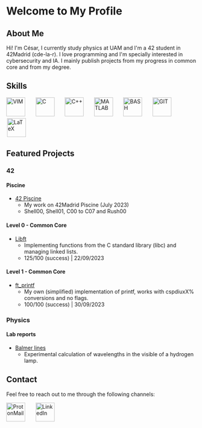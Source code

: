 # Welcome to My Profile

## About Me
Hi! I'm César, I currently study physics at UAM and I'm a 42 student in 42Madrid (cde-la-r). I love programming and I'm specially interested in cybersecurity and IA. I mainly publish projects from my progress in common core and from my degree.

## Skills

[<img src="https://upload.wikimedia.org/wikipedia/commons/9/9f/Vimlogo.svg" alt="VIM" width="50"/>](https://www.vim.org/) &nbsp; &nbsp; &nbsp;
[<img src="https://upload.wikimedia.org/wikipedia/commons/1/19/C_Logo.png" alt="C" width="50"/>](https://en.cppreference.com/w/c/language) &nbsp; &nbsp; &nbsp;
[<img src="https://upload.wikimedia.org/wikipedia/commons/1/18/ISO_C%2B%2B_Logo.svg" alt="C++" width="50"/>](https://en.cppreference.com/w/cpp) &nbsp; &nbsp; &nbsp;
[<img src="https://upload.wikimedia.org/wikipedia/commons/2/21/Matlab_Logo.png" alt="MATLAB" width="50"/>](https://www.mathworks.com/) &nbsp; &nbsp; &nbsp;
[<img src="https://upload.wikimedia.org/wikipedia/commons/8/82/Gnu-bash-logo.svg" alt="BASH" width="50"/>](https://www.gnu.org/software/bash/) &nbsp; &nbsp; &nbsp;
[<img src="https://upload.wikimedia.org/wikipedia/commons/e/e0/Git-logo.svg" alt="GIT" width="50"/>](https://git-scm.com/) &nbsp; &nbsp; &nbsp;
[<img src="https://upload.wikimedia.org/wikipedia/commons/9/92/LaTeX_logo.svg" alt="LaTeX" width="50" style="border: 2px solid #fff;">](https://www.latex-project.org/)

## Featured Projects

### 42

#### Piscine

- [42 Piscine](https://github.com/cesardelarosa/42-Piscine)
  - My work on 42Madrid Piscine (July 2023)
  - Shell00, Shell01, C00 to C07 and Rush00

#### Level 0 - Common Core


- [Libft](https://github.com/cesardelarosa/Libft)
  - Implementing functions from the C standard library (libc) and managing linked lists.
  - 125/100 (success) | 22/09/2023

#### Level 1 - Common Core

- [ft_printf](https://github.com/cesardelarosa/ft_printf)
  - My own (simplified) implementation of printf, works with cspdiuxX% conversions and no flags.
  - 100/100 (success) | 30/09/2023

### Physics

#### Lab reports

- [Balmer lines](https://github.com/cesardelarosa/Lineas_de_Balmer)
  - Experimental calculation of wavelengths in the visible of a hydrogen lamp.

## Contact

Feel free to reach out to me through the following channels:

[<img src="https://res.cloudinary.com/dbulfrlrz/image/upload/v1693233226/static/logos/proton-mail-badge_puvcia.svg" alt="ProtonMail" width="50"/>](mailto:cesardelarosa.code@proton.me) &nbsp; &nbsp; &nbsp;
[<img src="https://upload.wikimedia.org/wikipedia/commons/c/ca/LinkedIn_logo_initials.png" alt="LinkedIn" width="50"/>](https://www.linkedin.com/in/c%C3%A9sar-de-la-rosa-sobrino-6b4403239/)

